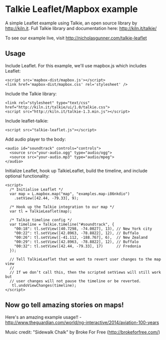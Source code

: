 Talkie Leaflet/Mapbox example
===========

A simple Leaflet example using Talkie, an open source library by http://kiln.it. Full Talkie library and documentation here: http://kiln.it/talkie/

To see our example live, visit http://nicholasgunner.com/talkie-leaflet

## Usage

Include Leaflet. For this example, we'll use mapbox.js which includes Leaflet:

	<script src='mapbox-dist/mapbox.js'></script>
	<link href='mapbox-dist/mapbox.css' rel='stylesheet' />

Include the Talkie library:

	<link rel="stylesheet" type="text/css" href="http://kiln.it/talkie/ui/1.0/talkie.css">
	<script src="http://kiln.it/talkie-1.3.min.js"></script>

Include leaflet-talkie:

	<script src="talkie-leaflet.js"></script>
	
Add audio player to the body:

    <audio id="soundtrack" controls="controls">
      <source src="your-audio.ogg" type="audio/ogg">
      <source src="your-audio.mp3" type="audio/mpeg">
    </audio>

Initialize Leaflet, hook up TalkieLeaflet, build the timeline, and include optional functionality:

    <script>
      /* Initialise Leaflet */
      var map = L.mapbox.map("map", "examples.map-i86nkdio")
        .setView([42.44, -79.33], 9);

      /* Hook up the Talkie integration to our map */
      var tl = TalkieLeaflet(map);

      /* Talkie timeline config */
      var timeline = Talkie.timeline("#soundtrack", {
        "00:18": tl.setView([40.7298, -74.0027], 13), // New York city
        "00:22": tl.setView([42.8963, -78.8822], 12), // Buffalo
        "00:26": tl.setView([-41.112, -188.767], 6),  // New Zealand
        "00:29": tl.setView([42.8963, -78.8822], 12), // Buffalo
        "00:32": tl.setView([42.44, -79.33], 17)      // Fredonia
      });

      // Tell TalkieLeaflet that we want to revert user changes to the map view
      //
      // If we don’t call this, then the scripted setViews will still work but
      // user changes will not pause the timeline or be reverted.
       tl.undoViewChanges(timeline);
    </script>

## Now go tell amazing stories on maps!

Here's an amazing example usage!! - http://www.theguardian.com/world/ng-interactive/2014/aviation-100-years

Music credit: "Sidewalk Chalk" by Broke For Free (http://brokeforfree.com/)
